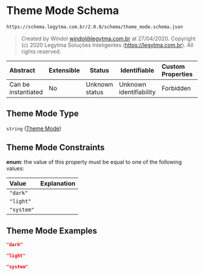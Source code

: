 # Theme Mode Schema

```txt
https://schema.legytma.com.br/2.0.0/schema/theme_mode.schema.json
```




> Created by Windol [windol@legytma.com.br](mailto:windol@legytma.com.br) at 27/04/2020.
> Copyright (c) 2020 Legytma Soluções Inteligentes (<https://legytma.com.br>). All rights reserved.
>

| Abstract            | Extensible | Status         | Identifiable            | Custom Properties | Additional Properties | Access Restrictions | Defined In                                                                        |
| :------------------ | ---------- | -------------- | ----------------------- | :---------------- | --------------------- | ------------------- | --------------------------------------------------------------------------------- |
| Can be instantiated | No         | Unknown status | Unknown identifiability | Forbidden         | Allowed               | none                | [theme_mode.schema.json](../schema/theme_mode.schema.json) |

## Theme Mode Type

`string` ([Theme Mode](theme_mode.md))

## Theme Mode Constraints

**enum**: the value of this property must be equal to one of the following values:

| Value      | Explanation |
| :--------- | ----------- |
| `"dark"`   |             |
| `"light"`  |             |
| `"system"` |             |

## Theme Mode Examples

```json
"dark"
```

```json
"light"
```

```json
"system"
```
